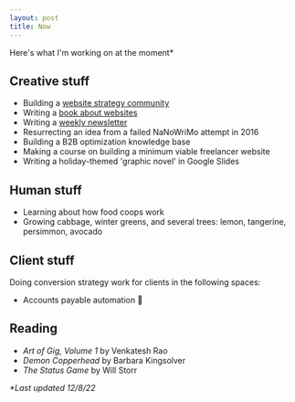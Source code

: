 ```yaml
---
layout: post
title: Now
---
```

Here's what I'm working on at the moment*

## Creative stuff

- Building a [website strategy community](https://web.yourwebsitesucks.fyi/)
- Writing a [book about websites](https://helpthisbook.com/briandavidhall/your-website-sucks)
- Writing a [weekly newsletter](/newsletter)
- Resurrecting an idea from a failed NaNoWriMo attempt in 2016
- Building a B2B optimization knowledge base
- Making a course on building a minimum viable freelancer website
- Writing a holiday-themed 'graphic novel' in Google Slides

## Human stuff

- Learning about how food coops work
- Growing cabbage, winter greens, and several trees: lemon, tangerine, persimmon, avocado

## Client stuff

Doing conversion strategy work for clients in the following spaces:

- Accounts payable automation 🧾

## Reading

- _Art of Gig, Volume 1_ by Venkatesh Rao
- _Demon Copperhead_ by Barbara Kingsolver
- _The Status Game_ by Will Storr

_*Last updated 12/8/22_
